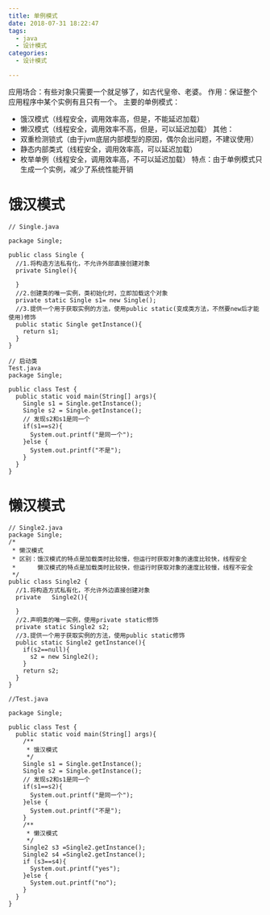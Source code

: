 ```yaml
---
title: 单例模式
date: 2018-07-31 18:22:47
tags: 
  - java
  - 设计模式 
categories:
  - 设计模式

---
```



应用场合：有些对象只需要一个就足够了，如古代皇帝、老婆。
作用：保证整个应用程序中某个实例有且只有一个。
主要的单例模式：
- 饿汉模式（线程安全，调用效率高，但是，不能延迟加载）
- 懒汉模式（线程安全，调用效率不高，但是，可以延迟加载）
其他：
- 双重检测锁式（由于jvm底层内部模型的原因，偶尔会出问题，不建议使用）
- 静态内部类式（线程安全，调用效率高，可以延迟加载）
- 枚举单例（线程安全，调用效率高，不可以延迟加载）
特点：由于单例模式只生成一个实例，减少了系统性能开销
# 饿汉模式
```
// Single.java

package Single;

public class Single {
  //1.将构造方法私有化，不允许外部直接创建对象
  private Single(){

  }
  //2.创建类的唯一实例，类初始化时，立即加载这个对象
  private static Single s1= new Single();
  //3.提供一个用于获取实例的方法，使用public static(变成类方法，不然要new后才能使用)修饰
  public static Single getInstance(){
    return s1;
  }
}

// 启动类
Test.java
package Single;

public class Test {
  public static void main(String[] args){
    Single s1 = Single.getInstance();
    Single s2 = Single.getInstance();
    // 发现s2和s1是同一个
    if(s1==s2){
      System.out.printf("是同一个");
    }else {
      System.out.printf("不是");
    }
  }
}

```

# 懒汉模式
```
// Single2.java
package Single;
/*
 * 懒汉模式
 * 区别：饿汉模式的特点是加载类时比较慢，但运行时获取对象的速度比较快，线程安全
 *      懒汉模式的特点是加载类时比较快，但运行时获取对象的速度比较慢，线程不安全
 */
public class Single2 {
  //1.将构造方式私有化，不允许外边直接创建对象
  private   Single2(){

  }
  //2.声明类的唯一实例，使用private static修饰
  private static Single2 s2;
  //3.提供一个用于获取实例的方法，使用public static修饰
  public static Single2 getInstance(){
    if(s2==null){
      s2 = new Single2();
    }
    return s2;
  }
}

//Test.java

package Single;

public class Test {
  public static void main(String[] args){
    /**
     * 饿汉模式
     */
    Single s1 = Single.getInstance();
    Single s2 = Single.getInstance();
    // 发现s2和s1是同一个
    if(s1==s2){
      System.out.printf("是同一个");
    }else {
      System.out.printf("不是");
    }
    /**
     * 懒汉模式
     */
    Single2 s3 =Single2.getInstance();
    Single2 s4 =Single2.getInstance();
    if (s3==s4){
      System.out.printf("yes");
    }else {
      System.out.printf("no");
    }
  }
}


```
